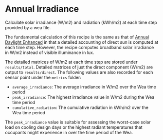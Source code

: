 # Annual Irradiance

Calculate solar irradiance (W/m2) and radiation (kWh/m2) at each time step provided by a wea file.

The fundamental calculation of this recipe is the same as that of
[Annual Daylight Enhanced](https://github.com/pollination/annual-daylight-enhanced) in that a detailed
accounting of direct sun is computed at each time step. However, the recipe computes
broadband solar irradiance in W/m2 instead of visible illuminance in lux.

The detailed matrices of W/m2 at each time step are stored under `results/total`.
Detailed matrices of just the direct component (W/m2) are output to `results/direct`.
The following values are also recorded for each sensor point under the `metrics` folder:

* `average_irradiance`: The average irradiance in W/m2 over the Wea time period
* `peak_irradiance`: The highest irradiance value in W/m2 during the Wea time period
* `cumulative_radiation`: The cumulative radiation in kWh/m2 over the Wea time period

The `peak_irradiance` value is suitable for assessing the worst-case solar load
on cooling design days or the highest radiant temperatures that occupants might
experience in over the time period of the Wea.

